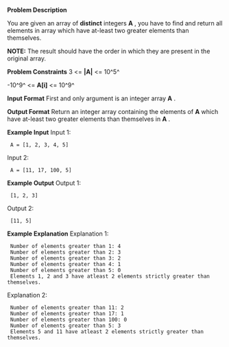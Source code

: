 **Problem Description**

You are given an array of **distinct** integers **A** , you have to find and return all elements in array which have at-least two greater elements than themselves.

**NOTE:** The result should have the order in which they are present in the original array.

**Problem Constraints**
3 <= **|A|** <= 10^5^

-10^9^ <= **A[i]** <= 10^9^

**Input Format**
First and only argument is an integer array **A** .

**Output Format**
Return an integer array containing the elements of **A** which have at-least two greater elements than themselves in **A** .

**Example Input**
Input 1:

```
 A = [1, 2, 3, 4, 5]
```

Input 2:

```
 A = [11, 17, 100, 5]
```

**Example Output**
Output 1:

```
 [1, 2, 3]
```

Output 2:

```
 [11, 5]
```

**Example Explanation**
Explanation 1:

```
 Number of elements greater than 1: 4
 Number of elements greater than 2: 3
 Number of elements greater than 3: 2
 Number of elements greater than 4: 1
 Number of elements greater than 5: 0
 Elements 1, 2 and 3 have atleast 2 elements strictly greater than themselves.
```

Explanation 2:

```
 Number of elements greater than 11: 2
 Number of elements greater than 17: 1
 Number of elements greater than 100: 0
 Number of elements greater than 5: 3
 Elements 5 and 11 have atleast 2 elements strictly greater than themselves.
```
